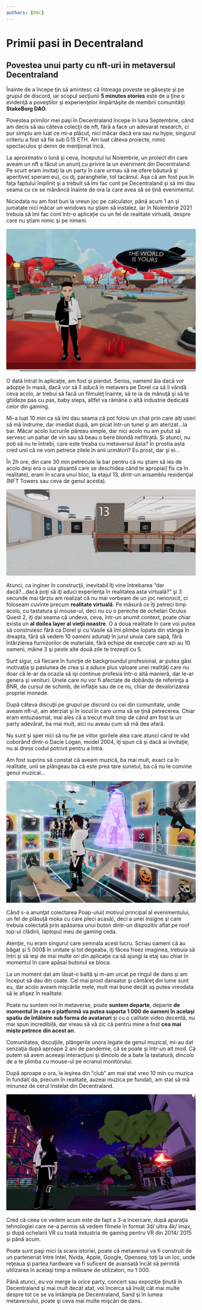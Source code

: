 ```yaml
---
authors: [MAC]
---
```


# Primii pasi in Decentraland

## Povestea unui party cu nft-uri in metaversul Decentraland

Înainte de a începe ţin să amintesc că întreaga poveste se găseşte şi pe grupul de discord, iar scopul secţiunii  **5 minutes stories** este de a ţine o evidenţă a poveştilor şi experienţelor împărtăşite de membrii comunităţii  **StakeBorg DAO**.

Povestea primilor mei paşi în Decentraland începe în luna Septembrie, când  am decis să iau câteva colecţii de nft, fără a face un adevarat research, ci pur simplu am luat ce mi-a plăcut, nici măcar dacă era sau nu hype, singurul criteriu a fost să fie sub 0.15 ETH. Am luat câteva proiecte, nimic spectaculos şi demn de menţionat încă.

La aproximativ o lună şi ceva, începutul lui Noiembrie, un proiect din care aveam un nft a făcut un anunţ cu privire la un eveniment din Decentraland. Pe scurt eram invitaţi la un party în care urmau să ne ofere băutură şi aperitive( speram eu), cu dj, paranghelie, tot tacâmul. Aşa că am fost pus în faţa faptului împlinit şi a trebuit să îmi fac cont pe Decentraland şi să imi dau seama cu ce se mănâncă înainte de ora la care avea să se ţină evenimentul. 

Niciodata nu am fost bun la vreun joc pe calculator, pănă acum 1 an şi jumatate nici măcar un windows nu ştiam să instalez, iar în Noiembrie 2021 trebuia să îmi fac cont într-o aplicaţie cu un fel de realitate virtuală, despre care nu ştiam nimic şi pe nimeni.

![Decentraland](decentraland_1.png)

O dată întrat în aplicaţie, am fost şi pierdut. Serios, oamenii ăia dacă vor adopţie în masă, dacă vor să îl aducă în metavers pe Dorel ca să îi vândă ceva acolo, ar trebui să facă un filmuleţ înainte, să te ia de mânuţă şi să te ghideze pas cu pas, baby steps, altfel va rămâne o altă industrie dedicată celor din gaming.

Mi-a luat 10 min ca să îmi dau seama că pot folosi un chat prin care alţi useri să mă îndrume, dar imediat după, am picat într-un tunel şi am aterizat…la bar. 
Măcar acolo lucrurile păreau simple, dar nici acolo nu am putut să servesc un pahar de vin sau să beau o bere blondă nefiltrată. Şi atunci, nu poţi să nu te întrebi, care este treaba cu metaversul ăsta? În prostia asta cred unii că ne vom petrece zilele în anii următori? Eu prost, dar şi ei… 

În 2h ore, din care 30 min petrecute la bar pentru că nu ştiam să ies de acolo deşi era o usa glisantă care se deschidea când te apropiai( fix ca în realitate), eram în scara unui bloc, la etajul 13, dintr-un ansamblu residenţial (NFT Towers sau ceva de genul acesta). 

![etaj-13-NFT-towers](etaj-13-decentraland.png)


Atunci, ca inginer în construcţii, inevitabil îţi vine întrebarea “dar dacă?...dacă poţi să iţi aduci experienţa în realitatea asta virtuală?” şi 3 secunde mai târziu am realizat că nu mai vorbeam de un joc nenorocit, ci foloseam cuvinte precum **realitate virtuală**. Pe măsură ce îţi petreci timp acolo, cu tastatura şi mouse-ul, deci nu cu o pereche de ochelari Oculus Quest 2, iţi dai seama că undeva, ceva, într-un anumit context, poate chiar exista un **al doilea layer al vieţii noastre**.
O a doua realitate în care voi putea să construiesc fără ca Dorel şi cu Vasile să îmi plimbe lopata din stânga în dreapta, fără să vedem 10 oameni adunaţi în jurul unuia care sapă, fără întărzierea furnizorilor de materiale, fără echipe de execuţie care azi au 10 oameni, mâine 3 şi peste alte două zile te trezeşti cu 5.

Sunt sigur, că fiecare în funcţie de backgroundul profesional, ar putea găsi motivaţia şi pasiunea de crea şi a aduce plus valoare unei realităţi care nu doar că le-ar da ocazia să işi continue profesia într-o altă manieră, dar le-ar genera şi venituri. Unele care nu vor fi afectate de dobânda de referinţa a BNR, de cursul de schimb, de inflaţie sau de ce nu, chiar de devalorizarea propriei monede. 

După câteva discuţii pe grupul pe discord cu cei din comunitate, unde aveam nft-ul, am aterziat şi în locul în care urma să se ţină petrecerea. Chiar eram entuziasmat, mai ales că a trecut mult timp de când am fost la un party adevărat, ba mai mult, aici nu aveau cum să mă dea afară.

Nu sunt şi sper nici să nu fie pe viitor gorilele alea care atunci când te văd coborând dintr-o Dacie Logan,  model 2004, iţi spun că şi dacă ai invitaţie, nu ai dress codul potrivit pentru a întra. 

Am fost suprins să constat că aveam muzică, ba mai mult, exact ca în realitate, unii se plângeau ba că este prea tare sunetul, ba că nu le convine genul muzical...

![The party](petrecerea.png)

Când s-a anunţat colectarea Poap-ului( motivul principal al evenimentului, un fel de plăsuţă moka cu care pleci acasă), deci a unei insigne şi care trebuia colectată prin apăsarea unui buton dintr-un dispozitiv aflat pe roof top-ul clădirii, laptopul meu de gaming ceda. 

Atenţie, nu eram singurul care semnala acest lucru. Scriau oameni că au băgat şi  5 000$ în unitate şi tot degeaba, iţi făcea freez imaginea, trebuia să întri şi să ieşi de mai multe ori din aplicaţie ca să ajungi la etaj sau chiar în momentul în care apăsai butonul se bloca. 

La un moment dat am lăsat-o baltă şi m-am urcat pe ringul de dans şi am început să dau din coate. Cel mai prost dansator şi cântăreţ din lume sunt eu, dar acolo aveam mişcările mele, mult mai bune decât aş putea vreodata să le afişez în realitate.

Poate nu suntem noi în metaverse, poate **suntem departe**, departe **de momentul în care o platformă va putea suporta 1 000 de oameni în acelaşi spatiu de întâlnire sub forma de avataruri** şi cu o calitate video decentă, nu mai spun incredibilă, dar vreau să vă zic că pentru mine a fost **cea mai mişto petrece din acest an**. 

Comunitatea, discuţiile, plângerile unora legate de genul muzical, mi-au dat senzaţia după aproape 2 ani de pandemie, că se poate şi într-un alt mod. Că putem să avem aceeaşi interacţiuni şi dincolo de a bate la tastatură, dincolo de a te plimba cu mouse-ul pe ecranul monitorului. 

După aproape o ora, la ieşirea din “club” am mai stat vreo 10 min cu muzica în fundal( da, precum în realitate, auzeai muzica pe fundal), am stat să mă minunez de cerul înstelat din Decentraland.

![Decentraland night sky](Decentraland-night-sky.png)

Cred că ceea ce vedem acum este de fapt a 3-a incercare, după aparaţia tehnologiei care ne-a permis să vedem filmele în format 3d/ ultra 4k/ imax, şi după ochelarii VR cu toată industria de gaming pentru VR din 2014/ 2015 şi până acum.

Poate sunt paşi mici la scara istoriei, poate că metaversul va fi construit de un parteneriat între Intel, Nvida, Apple, Google, Opensea, toţi la un loc, unde reţeaua şi partea hardware va fi suficent de avansată încât să permită utilizarea în acelaşi timp a milioane de utilizatori, nu 1 000. 

Pănă atunci, eu voi merge la orice party, concert sau expoziţie ţinută în Decentraland şi mai mult decât atat, voi încerca să învăţ cât mai multe despre tot ce se va întâmpla pe Decentraland, Sand şi în lumea metaversului, poate şi ceva mai multe mişcări de dans.
